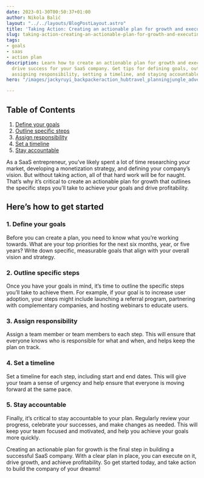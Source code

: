 ```yaml
---
date: 2023-01-30T00:50:37+01:00
author: Nikola Balić
layout: "../../layouts/BlogPostLayout.astro"
title: 'Taking Action: Creating an actionable plan for growth and executing on it'
slug: taking-action-creating-an-actionable-plan-for-growth-and-executing-on-it
tags:
- goals
- saas
- action plan
description: Learn how to create an actionable plan for growth and execute on it to
  drive success for your SaaS company. Get tips for defining goals, outlining steps,
  assigning responsibility, setting a timeline, and staying accountable.
hero: "/images/jackyruyi_backpackeraction_hubtravel_planningjungle_adventurega_5a129971-53ce-47b8-8409-5da7b1eac691.jpg"

---
```

## Table of Contents

1. [Define your goals](#define-your-goals)
2. [Outline specific steps](#outline-specific-steps)
3. [Assign responsibility](#assign-responsibility)
4. [Set a timeline](#set-a-timeline)
5. [Stay accountable](#stay-accountable)

As a SaaS entrepreneur, you’ve likely spent a lot of time researching your market, developing a monetization strategy, and defining your company’s vision. But without taking action, all of that hard work will be for naught. That’s why it’s critical to create an actionable plan for growth that outlines the specific steps you’ll take to achieve your goals and drive profitability.

## Here’s how to get started

<a href="#define-your-goals"></a>

### 1. Define your goals

Before you can create a plan, you need to know what you’re working towards. What are your top priorities for the next six months, year, or five years? Write down specific, measurable goals that align with your overall vision and strategy.

<a href="#outline-specific-steps"></a>

### 2. Outline specific steps

Once you have your goals in mind, it’s time to outline the specific steps you’ll take to achieve them. For example, if your goal is to increase user adoption, your steps might include launching a referral program, partnering with complementary companies, and hosting webinars to educate users.

<a href="#assign-responsibility"></a>

### 3. Assign responsibility

Assign a team member or team members to each step. This will ensure that everyone knows who is responsible for what and when, and helps keep the plan on track.

<a href="#set-a-timeline"></a>

### 4. Set a timeline

Set a timeline for each step, including start and end dates. This will give your team a sense of urgency and help ensure that everyone is moving forward at the same pace.

<a href="#stay-accountable"></a>

### 5. Stay accountable

Finally, it’s critical to stay accountable to your plan. Regularly review your progress, celebrate your successes, and make changes as needed. This will keep your team focused and motivated, and help you achieve your goals more quickly.

Creating an actionable plan for growth is the final step in building a successful SaaS company. With a clear plan in place, you can execute on it, drive growth, and achieve profitability. So get started today, and take action to build the company of your dreams!